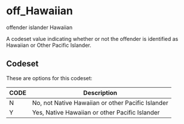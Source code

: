 
# off_Hawaiian

offender islander Hawaiian

A codeset value indicating whether or not the offender is identified as Hawaiian or Other Pacific Islander.

## Codeset

These are options for this codeset:

| CODE   | Description                                       |
|--------|---------------------------------------------------|
| N      | No, not Native Hawaiian or other Pacific Islander |
| Y      | Yes, Native Hawaiian or other Pacific Islander    |

    